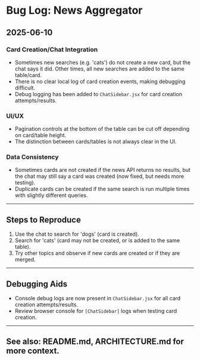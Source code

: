 # Bug Log: News Aggregator

## 2025-06-10

### Card Creation/Chat Integration
- Sometimes new searches (e.g. 'cats') do not create a new card, but the chat says it did. Other times, all new searches are added to the same table/card.
- There is no clear local log of card creation events, making debugging difficult.
- Debug logging has been added to `ChatSidebar.jsx` for card creation attempts/results.

### UI/UX
- Pagination controls at the bottom of the table can be cut off depending on card/table height.
- The distinction between cards/tables is not always clear in the UI.

### Data Consistency
- Sometimes cards are not created if the news API returns no results, but the chat may still say a card was created (now fixed, but needs more testing).
- Duplicate cards can be created if the same search is run multiple times with slightly different queries.

---

## Steps to Reproduce
1. Use the chat to search for 'dogs' (card is created).
2. Search for 'cats' (card may not be created, or is added to the same table).
3. Try other topics and observe if new cards are created or if they are merged.

---

## Debugging Aids
- Console debug logs are now present in `ChatSidebar.jsx` for all card creation attempts/results.
- Review browser console for `[ChatSidebar]` logs when testing card creation.

---

## See also: README.md, ARCHITECTURE.md for more context.
